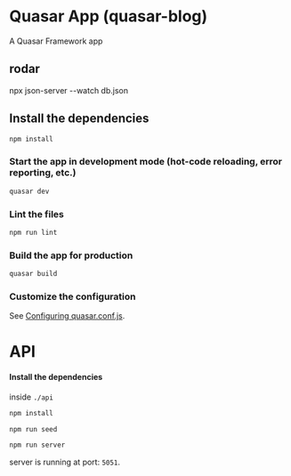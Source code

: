 # Quasar App (quasar-blog)

A Quasar Framework app

## rodar
npx json-server --watch db.json

## Install the dependencies
```bash
npm install
```

### Start the app in development mode (hot-code reloading, error reporting, etc.)
```bash
quasar dev
```

### Lint the files
```bash
npm run lint
```

### Build the app for production
```bash
quasar build
```

### Customize the configuration
See [Configuring quasar.conf.js](https://quasar.dev/quasar-cli/quasar-conf-js).


# API

#### Install the dependencies

inside `./api`
```bash
npm install
```

```bash
npm run seed
```

```bash
npm run server
```

server is running at port: `5051`.


